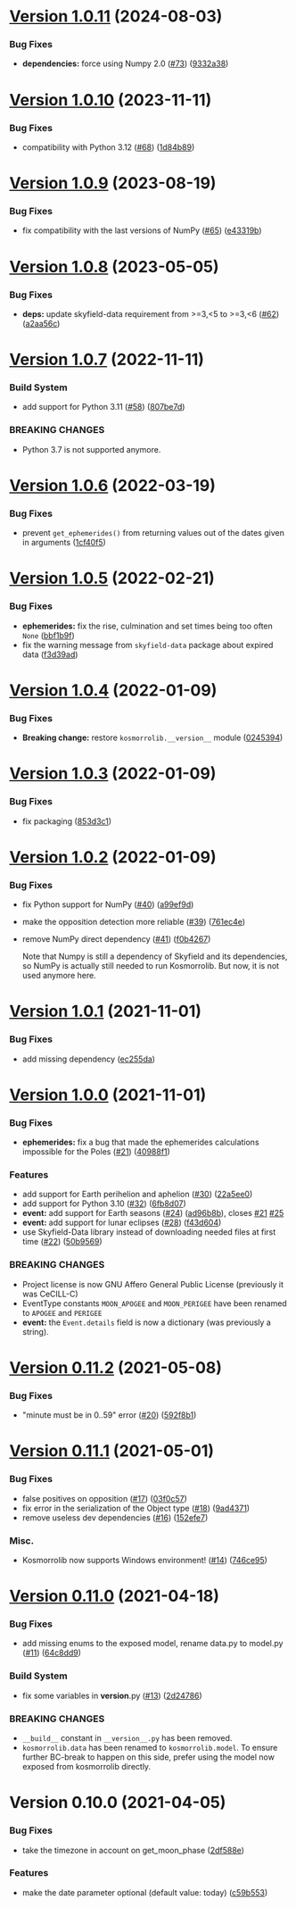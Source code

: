 # [Version 1.0.11](https://github.com/Kosmorro/lib/compare/v1.0.10...v1.0.11) (2024-08-03)


### Bug Fixes

* **dependencies:** force using Numpy 2.0 ([#73](https://github.com/Kosmorro/lib/issues/73)) ([9332a38](https://github.com/Kosmorro/lib/commit/9332a38c604a2ed73f2cf04bd1e12ed63fbc9b2b))



# [Version 1.0.10](https://github.com/Kosmorro/lib/compare/v1.0.9...v1.0.10) (2023-11-11)


### Bug Fixes

* compatibility with Python 3.12 ([#68](https://github.com/Kosmorro/lib/issues/68)) ([1d84b89](https://github.com/Kosmorro/lib/commit/1d84b89e5663df90a05a3d80567d2dde7d0dd0f7))



# [Version 1.0.9](https://github.com/Kosmorro/lib/compare/v1.0.8...v1.0.9) (2023-08-19)


### Bug Fixes

* fix compatibility with the last versions of NumPy ([#65](https://github.com/Kosmorro/lib/issues/65)) ([e43319b](https://github.com/Kosmorro/lib/commit/e43319bd6dc7f370eecfa923a126f09b740939d2))



# [Version 1.0.8](https://github.com/Kosmorro/lib/compare/v1.0.7...v1.0.8) (2023-05-05)


### Bug Fixes

* **deps:** update skyfield-data requirement from >=3,<5 to >=3,<6 ([#62](https://github.com/Kosmorro/lib/issues/62)) ([a2aa56c](https://github.com/Kosmorro/lib/commit/a2aa56c36b37c1937d6ed04480aec98ed95df739))



# [Version 1.0.7](https://github.com/Kosmorro/lib/compare/v1.0.6...v1.0.7) (2022-11-11)


### Build System

* add support for Python 3.11 ([#58](https://github.com/Kosmorro/lib/issues/58)) ([807be7d](https://github.com/Kosmorro/lib/commit/807be7def324c1accdad6dc35738624589eb7b06))


### BREAKING CHANGES

* Python 3.7 is not supported anymore.



# [Version 1.0.6](https://github.com/Kosmorro/lib/compare/v1.0.5...v1.0.6) (2022-03-19)


### Bug Fixes

* prevent `get_ephemerides()` from returning values out of the dates given in arguments ([1cf40f5](https://github.com/Kosmorro/lib/commit/1cf40f5b40991b6dc567f979f6bd69fc63807e4e))



# [Version 1.0.5](https://github.com/Kosmorro/lib/compare/v1.0.4...v1.0.5) (2022-02-21)


### Bug Fixes

* **ephemerides:** fix the rise, culmination and set times being too often `None` ([bbf1b9f](https://github.com/Kosmorro/lib/commit/bbf1b9f53efb8c906e597c9054f90e674d1b7dd9))
* fix the warning message from `skyfield-data` package about expired data ([f3d39ad](https://github.com/Kosmorro/lib/commit/f3d39ad5bf1d66fcebb4864064111d2f0af87c63))



# [Version 1.0.4](https://github.com/Kosmorro/lib/compare/v1.0.3...v1.0.4) (2022-01-09)


### Bug Fixes

* **Breaking change:** restore `kosmorrolib.__version__` module ([0245394](https://github.com/Kosmorro/lib/commit/02453943ad36829072f339cf9b3695491c8e1f04))



# [Version 1.0.3](https://github.com/Kosmorro/lib/compare/v1.0.2...v1.0.3) (2022-01-09)


### Bug Fixes

* fix packaging ([853d3c1](https://github.com/Kosmorro/lib/commit/853d3c12810200a09d6b3fe713fef83447e22add))



# [Version 1.0.2](https://github.com/Kosmorro/lib/compare/v1.0.1...v1.0.2) (2022-01-09)


### Bug Fixes

* fix Python support for NumPy ([#40](https://github.com/Kosmorro/lib/issues/40)) ([a99ef9d](https://github.com/Kosmorro/lib/commit/a99ef9d6a6b174f653abe2887d8211c809b3a732))
* make the opposition detection more reliable ([#39](https://github.com/Kosmorro/lib/issues/39)) ([761ec4e](https://github.com/Kosmorro/lib/commit/761ec4ef21b95473829672d69320330f52d1890b))
* remove NumPy direct dependency ([#41](https://github.com/Kosmorro/lib/issues/41)) ([f0b4267](https://github.com/Kosmorro/lib/commit/f0b42679853d2d8310005cdde2afd1c7674ccaf9))

  Note that Numpy is still a dependency of Skyfield and its dependencies, so NumPy is actually still needed to run Kosmorrolib. But now, it is not used anymore here.

# [Version 1.0.1](https://github.com/Kosmorro/lib/compare/v1.0.0...v1.0.1) (2021-11-01)


### Bug Fixes

* add missing dependency ([ec255da](https://github.com/Kosmorro/lib/commit/ec255daefdef376b2b43190c7ea2a8e8960cfd99))



# [Version 1.0.0](https://github.com/Kosmorro/lib/compare/v0.11.2...v1.0.0) (2021-11-01)


### Bug Fixes

* **ephemerides:** fix a bug that made the ephemerides calculations impossible for the Poles ([#21](https://github.com/Kosmorro/lib/issues/21)) ([40988f1](https://github.com/Kosmorro/lib/commit/40988f193fe996cf3f56b6b8071ef7b72ec7fa15))


### Features

* add support for Earth perihelion and aphelion ([#30](https://github.com/Kosmorro/lib/issues/30)) ([22a5ee0](https://github.com/Kosmorro/lib/commit/22a5ee0b0394e7c816fee12a40934d959420bef7))
* add support for Python 3.10 ([#32](https://github.com/Kosmorro/lib/issues/32)) ([6fb8d07](https://github.com/Kosmorro/lib/commit/6fb8d0789f76b6571f3b4364b2f2efbcfb098647))
* **event:** add support for Earth seasons ([#24](https://github.com/Kosmorro/lib/issues/24)) ([ad96b8b](https://github.com/Kosmorro/lib/commit/ad96b8bebf9676f1d450bd6f337367664a9616ea)), closes [#21](https://github.com/Kosmorro/lib/issues/21) [#25](https://github.com/Kosmorro/lib/issues/25)
* **event:** add support for lunar eclipses ([#28](https://github.com/Kosmorro/lib/issues/28)) ([f43d604](https://github.com/Kosmorro/lib/commit/f43d6043b057e56de7081093c7470b8b46f632d6))
* use Skyfield-Data library instead of downloading needed files at first time ([#22](https://github.com/Kosmorro/lib/issues/22)) ([50b9569](https://github.com/Kosmorro/lib/commit/50b9569e5ec4121e9b1dd04dac56929309241851))


### BREAKING CHANGES

* Project license is now GNU Affero General Public License (previously it was CeCILL-C)
* EventType constants `MOON_APOGEE` and `MOON_PERIGEE` have been renamed to `APOGEE` and `PERIGEE`
* **event:** the `Event.details` field is now a dictionary (was previously a string).



# [Version 0.11.2](https://github.com/Kosmorro/lib/compare/v0.11.1...v0.11.2) (2021-05-08)


### Bug Fixes

* "minute must be in 0..59" error ([#20](https://github.com/Kosmorro/lib/issues/20)) ([592f8b1](https://github.com/Kosmorro/lib/commit/592f8b15d06e55fd8f0ba174972282e4c8eda6a0))



# [Version 0.11.1](https://github.com/Kosmorro/lib/compare/v0.11.0...v0.11.1) (2021-05-01)


### Bug Fixes

* false positives on opposition ([#17](https://github.com/Kosmorro/lib/issues/17)) ([03f0c57](https://github.com/Kosmorro/lib/commit/03f0c57042604e7690cd736a6e9fa94ffd2b00e4))
* fix error in the serialization of the Object type ([#18](https://github.com/Kosmorro/lib/issues/18)) ([9ad4371](https://github.com/Kosmorro/lib/commit/9ad437103267b404cab689c4a3bc9dd6b7457561))
* remove useless dev dependencies ([#16](https://github.com/Kosmorro/lib/issues/16)) ([152efe7](https://github.com/Kosmorro/lib/commit/152efe72e15de69939c8d558fa6ceaafba4139bd))

### Misc.

* Kosmorrolib now supports Windows environment! ([#14](https://github.com/Kosmorro/lib/pull/14)) ([746ce95](https://github.com/Kosmorro/lib/commit/746ce953c839d9050862c465c036f53c6491e8da))


# [Version 0.11.0](https://github.com/Kosmorro/lib/compare/v0.10.0...v0.11.0) (2021-04-18)


### Bug Fixes

* add missing enums to the exposed model, rename data.py to model.py ([#11](https://github.com/Kosmorro/lib/issues/11)) ([64c8dd9](https://github.com/Kosmorro/lib/commit/64c8dd901da118e8dd11e932ad2a13874ccb2726))


### Build System

* fix some variables in __version__.py ([#13](https://github.com/Kosmorro/lib/issues/13)) ([2d24786](https://github.com/Kosmorro/lib/commit/2d24786f7b2a52c7b9b77ac4d54c0b7e223236f6))


### BREAKING CHANGES

* `__build__` constant in `__version__.py` has been removed.
* `kosmorrolib.data` has been renamed to
`kosmorrolib.model`. To ensure further BC-break to happen on this side,
prefer using the model now exposed from kosmorrolib directly.



# Version 0.10.0 (2021-04-05)


### Bug Fixes

* take the timezone in account on get_moon_phase ([2df588e](https://github.com/Kosmorro/lib/commit/2df588e5c13246c19b3b5828bdf58b95d11ec104))


### Features

* make the date parameter optional (default value: today) ([c59b553](https://github.com/Kosmorro/lib/commit/c59b553c86999958027a7649c52811b2bc5162fd))




